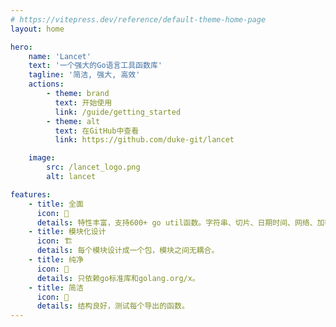 ```yaml
---
# https://vitepress.dev/reference/default-theme-home-page
layout: home

hero:
    name: 'Lancet'
    text: '一个强大的Go语言工具函数库'
    tagline: '简洁, 强大, 高效'
    actions:
        - theme: brand
          text: 开始使用
          link: /guide/getting_started
        - theme: alt
          text: 在GitHub中查看
          link: https://github.com/duke-git/lancet

    image:
        src: /lancet_logo.png
        alt: lancet

features:
    - title: 全面
      icon: 💪
      details: 特性丰富，支持600+ go util函数。字符串、切片、日期时间、网络、加密、并发...
    - title: 模块化设计
      icon: 🏗
      details: 每个模块设计成一个包，模块之间无耦合。
    - title: 纯净
      icon: 💅
      details: 只依赖go标准库和golang.org/x。
    - title: 简洁
      icon: 👏
      details: 结构良好，测试每个导出的函数。
---
```


<p style="position:relative; top: -316px;left: 540px;">
  <img style="display: inline-block;margin-right:10px;" src="https://img.shields.io/github/stars/duke-git/lancet?style=social" alt="">

<img style="display: inline-block" src="https://img.shields.io/github/forks/duke-git/lancet?style=social" alt="">

</p>
